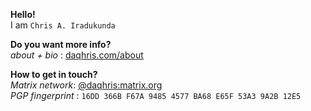 **Hello!**   
I am `Chris A. Iradukunda`   

**Do you want more info?**     
_about + bio_ : [daqhris.com/about](https://daqhris.com/about)     

**How to get in touch?**   
_Matrix network_: [@daqhris:matrix.org](https://matrix.to/#/@daqhris:matrix.org)    
_PGP fingerprint_ : `16DD 366B F67A 9485 4577 BA68 E65F 53A3 9A2B 12E5`        
